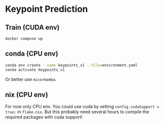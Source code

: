 # Keypoint Prediction

## Train (CUDA env)

```
docker compose up
```

## conda (CPU env)

```bash
conda env create --name keypoints_v1 --file=environment.yaml
conda activate keypoints_v1
```

Or better use `micormamba`.

## nix (CPU env)

For now only CPU env. You could use cuda by setting `config.cudaSupport = true;` in `flake.nix`. But this probably need several hours to compile the required packages with cuda support!
